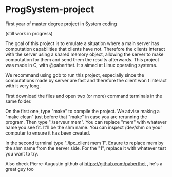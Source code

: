 # ProgSystem-project
First year of master degree project in System coding

(still work in progress)

The goal of this project is to emulate a situation where a main server has computation capabilities that clients have not. Therefore the clients interact with the server using a shared memory object, allowing the server to make computation for them and send them the results afterwards. This project was made in C, with @paberthet. It s aimed at Linux operating systems.

We recommand using gdb to run this project, especially since the computations made by server are fast and therefore the client won t interact with it very long.


First download the files and open two (or more) command terminals in the same folder.

On the first one, type "make" to compile the project. We advise making a "make clean" just before that "make" in case you are rerunning the program. Then type "./serveur mem". You can replace "mem" with whatever name you see fit. It'll be the shm name. You can inspect /dev/shm on your computer to ensure it has been created.

In the second terminal type "./lpc_client mem 1". Ensure to replace mem by the shm name from the server side. For the "1", replace it with whatever test you want to try.


Also check Pierre-Augustin github at https://github.com/paberthet , he's a great guy too
